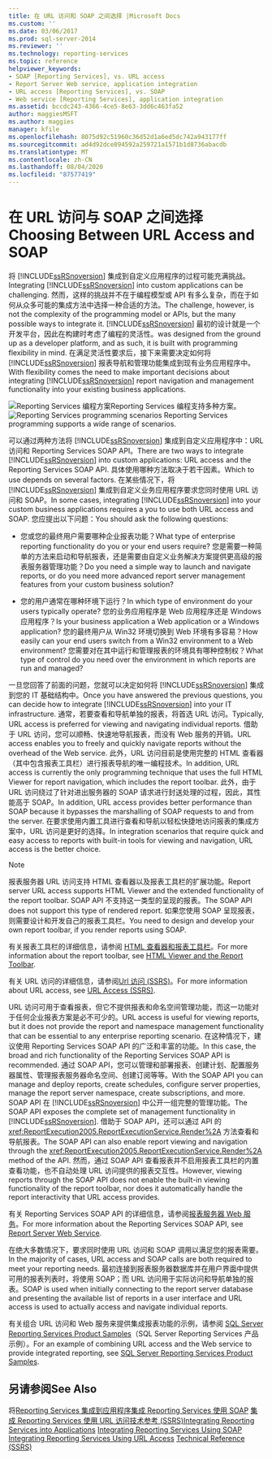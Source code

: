 ```yaml
---
title: 在 URL 访问和 SOAP 之间选择 |Microsoft Docs
ms.custom: ''
ms.date: 03/06/2017
ms.prod: sql-server-2014
ms.reviewer: ''
ms.technology: reporting-services
ms.topic: reference
helpviewer_keywords:
- SOAP [Reporting Services], vs. URL access
- Report Server Web service, application integration
- URL access [Reporting Services], vs. SOAP
- Web service [Reporting Services], application integration
ms.assetid: bccdc243-4366-4ce5-8e63-3dd6c463fa52
author: maggiesMSFT
ms.author: maggies
manager: kfile
ms.openlocfilehash: 8075d92c51960c36d52d1a6ed5dc742a943177ff
ms.sourcegitcommit: ad4d92dce894592a259721a1571b1d8736abacdb
ms.translationtype: MT
ms.contentlocale: zh-CN
ms.lasthandoff: 08/04/2020
ms.locfileid: "87577419"
---
```

# <a name="choosing-between-url-access-and-soap"></a><span data-ttu-id="49a01-102">在 URL 访问与 SOAP 之间选择</span><span class="sxs-lookup"><span data-stu-id="49a01-102">Choosing Between URL Access and SOAP</span></span>
  <span data-ttu-id="49a01-103">将 [!INCLUDE[ssRSnoversion](../../includes/ssrsnoversion-md.md)] 集成到自定义应用程序的过程可能充满挑战。</span><span class="sxs-lookup"><span data-stu-id="49a01-103">Integrating [!INCLUDE[ssRSnoversion](../../includes/ssrsnoversion-md.md)] into custom applications can be challenging.</span></span> <span data-ttu-id="49a01-104">然而，这样的挑战并不在于编程模型或 API 有多么复杂，而在于如何从众多可能的集成方法中选择一种合适的方法。</span><span class="sxs-lookup"><span data-stu-id="49a01-104">The challenge, however, is not the complexity of the programming model or APIs, but the many possible ways to integrate it.</span></span> [!INCLUDE[ssRSnoversion](../../includes/ssrsnoversion-md.md)] <span data-ttu-id="49a01-105">最初的设计就是一个开发平台，因此在构建时考虑了编程的灵活性。</span><span class="sxs-lookup"><span data-stu-id="49a01-105">was designed from the ground up as a developer platform, and as such, it is built with programming flexibility in mind.</span></span> <span data-ttu-id="49a01-106">在满足灵活性要求后，接下来需要决定如何将 [!INCLUDE[ssRSnoversion](../../includes/ssrsnoversion-md.md)] 报表导航和管理功能集成到现有业务应用程序中。</span><span class="sxs-lookup"><span data-stu-id="49a01-106">With flexibility comes the need to make important decisions about integrating [!INCLUDE[ssRSnoversion](../../includes/ssrsnoversion-md.md)] report navigation and management functionality into your existing business applications.</span></span>

 <span data-ttu-id="49a01-107">![Reporting Services 编程方案](../../../2014/reporting-services/media/bk-ext-04.gif "Reporting Services 编程方案")Reporting Services 编程支持多种方案。</span><span class="sxs-lookup"><span data-stu-id="49a01-107">![Reporting Services programming scenarios](../../../2014/reporting-services/media/bk-ext-04.gif "Reporting Services programming scenarios") Reporting Services programming supports a wide range of scenarios.</span></span>

 <span data-ttu-id="49a01-108">可以通过两种方法将 [!INCLUDE[ssRSnoversion](../../includes/ssrsnoversion-md.md)] 集成到自定义应用程序中：URL 访问和 Reporting Services SOAP API。</span><span class="sxs-lookup"><span data-stu-id="49a01-108">There are two ways to integrate [!INCLUDE[ssRSnoversion](../../includes/ssrsnoversion-md.md)] into custom applications: URL access and the Reporting Services SOAP API.</span></span> <span data-ttu-id="49a01-109">具体使用哪种方法取决于若干因素。</span><span class="sxs-lookup"><span data-stu-id="49a01-109">Which to use depends on several factors.</span></span> <span data-ttu-id="49a01-110">在某些情况下，将 [!INCLUDE[ssRSnoversion](../../includes/ssrsnoversion-md.md)] 集成到自定义业务应用程序要求您同时使用 URL 访问和 SOAP。</span><span class="sxs-lookup"><span data-stu-id="49a01-110">In some cases, integrating [!INCLUDE[ssRSnoversion](../../includes/ssrsnoversion-md.md)] into your custom business applications requires a you to use both URL access and SOAP.</span></span> <span data-ttu-id="49a01-111">您应提出以下问题：</span><span class="sxs-lookup"><span data-stu-id="49a01-111">You should ask the following questions:</span></span>

-   <span data-ttu-id="49a01-112">您或您的最终用户需要哪种企业报表功能？</span><span class="sxs-lookup"><span data-stu-id="49a01-112">What type of enterprise reporting functionality do you or your end users require?</span></span> <span data-ttu-id="49a01-113">您是需要一种简单的方法来启动和导航报表，还是需要由自定义业务解决方案提供更高级的报表服务器管理功能？</span><span class="sxs-lookup"><span data-stu-id="49a01-113">Do you need a simple way to launch and navigate reports, or do you need more advanced report server management features from your custom business solution?</span></span>

-   <span data-ttu-id="49a01-114">您的用户通常在哪种环境下运行？</span><span class="sxs-lookup"><span data-stu-id="49a01-114">In which type of environment do your users typically operate?</span></span> <span data-ttu-id="49a01-115">您的业务应用程序是 Web 应用程序还是 Windows 应用程序？</span><span class="sxs-lookup"><span data-stu-id="49a01-115">Is your business application a Web application or a Windows application?</span></span> <span data-ttu-id="49a01-116">您的最终用户从 Win32 环境切换到 Web 环境有多容易？</span><span class="sxs-lookup"><span data-stu-id="49a01-116">How easily can your end users switch from a Win32 environment to a Web environment?</span></span> <span data-ttu-id="49a01-117">您需要对在其中运行和管理报表的环境具有哪种控制权？</span><span class="sxs-lookup"><span data-stu-id="49a01-117">What type of control do you need over the environment in which reports are run and managed?</span></span>

 <span data-ttu-id="49a01-118">一旦您回答了前面的问题，您就可以决定如何将 [!INCLUDE[ssRSnoversion](../../includes/ssrsnoversion-md.md)] 集成到您的 IT 基础结构中。</span><span class="sxs-lookup"><span data-stu-id="49a01-118">Once you have answered the previous questions, you can decide how to integrate [!INCLUDE[ssRSnoversion](../../includes/ssrsnoversion-md.md)] into your IT infrastructure.</span></span> <span data-ttu-id="49a01-119">通常，若要查看和导航单独的报表，将首选 URL 访问。</span><span class="sxs-lookup"><span data-stu-id="49a01-119">Typically, URL access is preferred for viewing and navigating individual reports.</span></span> <span data-ttu-id="49a01-120">借助于 URL 访问，您可以顺畅、快速地导航报表，而没有 Web 服务的开销。</span><span class="sxs-lookup"><span data-stu-id="49a01-120">URL access enables you to freely and quickly navigate reports without the overhead of the Web service.</span></span> <span data-ttu-id="49a01-121">此外，URL 访问目前是使用完整的 HTML 查看器（其中包含报表工具栏）进行报表导航的唯一编程技术。</span><span class="sxs-lookup"><span data-stu-id="49a01-121">In addition, URL access is currently the only programming technique that uses the full HTML Viewer for report navigation, which includes the report toolbar.</span></span> <span data-ttu-id="49a01-122">此外，由于 URL 访问绕过了针对进出服务器的 SOAP 请求进行封送处理的过程，因此，其性能高于 SOAP。</span><span class="sxs-lookup"><span data-stu-id="49a01-122">In addition, URL access provides better performance than SOAP because it bypasses the marshalling of SOAP requests to and from the server.</span></span> <span data-ttu-id="49a01-123">在要求使用内置工具进行查看和导航以轻松快捷地访问报表的集成方案中，URL 访问是更好的选择。</span><span class="sxs-lookup"><span data-stu-id="49a01-123">In integration scenarios that require quick and easy access to reports with built-in tools for viewing and navigation, URL access is the better choice.</span></span>

> [!NOTE]
>  <span data-ttu-id="49a01-124">报表服务器 URL 访问支持 HTML 查看器以及报表工具栏的扩展功能。</span><span class="sxs-lookup"><span data-stu-id="49a01-124">Report server URL access supports HTML Viewer and the extended functionality of the report toolbar.</span></span> <span data-ttu-id="49a01-125">SOAP API 不支持这一类型的呈现的报表。</span><span class="sxs-lookup"><span data-stu-id="49a01-125">The SOAP API does not support this type of rendered report.</span></span> <span data-ttu-id="49a01-126">如果您使用 SOAP 呈现报表，则需要设计和开发自己的报表工具栏。</span><span class="sxs-lookup"><span data-stu-id="49a01-126">You need to design and develop your own report toolbar, if you render reports using SOAP.</span></span>

 <span data-ttu-id="49a01-127">有关报表工具栏的详细信息，请参阅 [HTML 查看器和报表工具栏](../html-viewer-and-the-report-toolbar.md)。</span><span class="sxs-lookup"><span data-stu-id="49a01-127">For more information about the report toolbar, see [HTML Viewer and the Report Toolbar](../html-viewer-and-the-report-toolbar.md).</span></span>

 <span data-ttu-id="49a01-128">有关 URL 访问的详细信息，请参阅[Url 访问 &#40;SSRS&#41;](../url-access-ssrs.md)。</span><span class="sxs-lookup"><span data-stu-id="49a01-128">For more information about URL access, see [URL Access &#40;SSRS&#41;](../url-access-ssrs.md).</span></span>

 <span data-ttu-id="49a01-129">URL 访问可用于查看报表，但它不提供报表和命名空间管理功能，而这一功能对于任何企业报表方案是必不可少的。</span><span class="sxs-lookup"><span data-stu-id="49a01-129">URL access is useful for viewing reports, but it does not provide the report and namespace management functionality that can be essential to any enterprise reporting scenario.</span></span> <span data-ttu-id="49a01-130">在这种情况下，建议使用 Reporting Services SOAP API 的广泛和丰富的功能。</span><span class="sxs-lookup"><span data-stu-id="49a01-130">In this case, the broad and rich functionality of the Reporting Services SOAP API is recommended.</span></span> <span data-ttu-id="49a01-131">通过 SOAP API，您可以管理和部署报表、创建计划、配置服务器属性、管理报表服务器命名空间、创建订阅等等。</span><span class="sxs-lookup"><span data-stu-id="49a01-131">With the SOAP API you can manage and deploy reports, create schedules, configure server properties, manage the report server namespace, create subscriptions, and more.</span></span> <span data-ttu-id="49a01-132">SOAP API 在 [!INCLUDE[ssRSnoversion](../../includes/ssrsnoversion-md.md)] 中公开一组完整的管理功能。</span><span class="sxs-lookup"><span data-stu-id="49a01-132">The SOAP API exposes the complete set of management functionality in [!INCLUDE[ssRSnoversion](../../includes/ssrsnoversion-md.md)].</span></span> <span data-ttu-id="49a01-133">借助于 SOAP API，还可以通过 API 的 <xref:ReportExecution2005.ReportExecutionService.Render%2A> 方法查看和导航报表。</span><span class="sxs-lookup"><span data-stu-id="49a01-133">The SOAP API can also enable report viewing and navigation through the <xref:ReportExecution2005.ReportExecutionService.Render%2A> method of the API.</span></span> <span data-ttu-id="49a01-134">然而，通过 SOAP API 查看报表并不启用报表工具栏的内置查看功能，也不自动处理 URL 访问提供的报表交互性。</span><span class="sxs-lookup"><span data-stu-id="49a01-134">However, viewing reports through the SOAP API does not enable the built-in viewing functionality of the report toolbar, nor does it automatically handle the report interactivity that URL access provides.</span></span>

 <span data-ttu-id="49a01-135">有关 Reporting Services SOAP API 的详细信息，请参阅[报表服务器 Web 服务](../report-server-web-service/report-server-web-service.md)。</span><span class="sxs-lookup"><span data-stu-id="49a01-135">For more information about the Reporting Services SOAP API, see [Report Server Web Service](../report-server-web-service/report-server-web-service.md).</span></span>

 <span data-ttu-id="49a01-136">在绝大多数情况下，要求同时使用 URL 访问和 SOAP 调用以满足您的报表需要。</span><span class="sxs-lookup"><span data-stu-id="49a01-136">In the majority of cases, URL access and SOAP calls are both required to meet your reporting needs.</span></span> <span data-ttu-id="49a01-137">最初连接到报表服务器数据库并在用户界面中提供可用的报表列表时，将使用 SOAP；而 URL 访问用于实际访问和导航单独的报表。</span><span class="sxs-lookup"><span data-stu-id="49a01-137">SOAP is used when initially connecting to the report server database and presenting the available list of reports in a user interface and URL access is used to actually access and navigate individual reports.</span></span>

 <span data-ttu-id="49a01-138">有关组合 URL 访问和 Web 服务来提供集成报表功能的示例，请参阅 [SQL Server Reporting Services Product Samples](https://go.microsoft.com/fwlink/?LinkId=177889)（SQL Server Reporting Services 产品示例）。</span><span class="sxs-lookup"><span data-stu-id="49a01-138">For an example of combining URL access and the Web service to provide integrated reporting, see [SQL Server Reporting Services Product Samples](https://go.microsoft.com/fwlink/?LinkId=177889).</span></span>

## <a name="see-also"></a><span data-ttu-id="49a01-139">另请参阅</span><span class="sxs-lookup"><span data-stu-id="49a01-139">See Also</span></span>
 <span data-ttu-id="49a01-140">将[Reporting Services 集成到应用程序](../../../2014/reporting-services/application-integration/integrating-reporting-services-into-applications.md)[集成 Reporting Services 使用 SOAP](../application-integration/integrating-reporting-services-using-soap.md) [集成 Reporting Services 使用 URL 访问](../application-integration/integrating-reporting-services-using-url-access.md)[技术参考 &#40;SSRS&#41;](../../../2014/reporting-services/technical-reference-ssrs.md)</span><span class="sxs-lookup"><span data-stu-id="49a01-140">[Integrating Reporting Services into Applications](../../../2014/reporting-services/application-integration/integrating-reporting-services-into-applications.md) [Integrating Reporting Services Using SOAP](../application-integration/integrating-reporting-services-using-soap.md) [Integrating Reporting Services Using URL Access](../application-integration/integrating-reporting-services-using-url-access.md) [Technical Reference &#40;SSRS&#41;](../../../2014/reporting-services/technical-reference-ssrs.md)</span></span>



